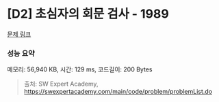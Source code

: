# [D2] 초심자의 회문 검사 - 1989 

[문제 링크](https://swexpertacademy.com/main/code/problem/problemDetail.do?contestProbId=AV5PyTLqAf4DFAUq) 

### 성능 요약

메모리: 56,940 KB, 시간: 129 ms, 코드길이: 200 Bytes



> 출처: SW Expert Academy, https://swexpertacademy.com/main/code/problem/problemList.do
